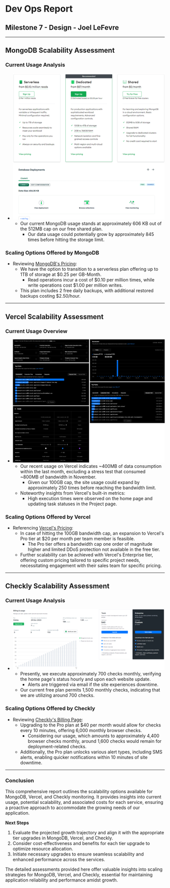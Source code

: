 # Dev Ops Report

## Milestone 7 - Design - Joel LeFevre

---

## MongoDB Scalability Assessment

### Current Usage Analysis
* ![Current Usage](MongoDBScalability.png)
  * Our current MongoDB usage stands at approximately 606 KB out of the 512MB cap on our free shared plan.
    * Our data usage could potentially grow by approximately 845 times before hitting the storage limit.

### Scaling Options Offered by MongoDB
* Reviewing [MongoDB's Pricing](https://www.mongodb.com/pricing):
  * We have the option to transition to a serverless plan offering up to 1TB of storage at $0.25 per GB-Month.
    * Read operations incur a cost of $0.10 per million times, while write operations cost $1.00 per million writes.
  * This plan includes 2 free daily backups, with additional restored backups costing $2.50/hour.

---

## Vercel Scalability Assessment

### Current Usage Overview
* ![Current Usage](VercelScalability.png)
  * Our recent usage on Vercel indicates ~400MB of data consumption within the last month, excluding a stress test that consumed ~800MB of bandwidth in November.
    * Given our 100GB cap, the site usage could expand by approximately 250 times before reaching the bandwidth limit.
  * Noteworthy insights from Vercel's built-in metrics:
    * High execution times were observed on the home page and updating task statuses in the Project page.

### Scaling Options Offered by Vercel
* Referencing [Vercel's Pricing](https://vercel.com/pricing):
  * In case of hitting the 100GB bandwidth cap, an expansion to Vercel's Pro tier at $20 per month per team member is feasible.
    * The Pro tier offers a bandwidth cap one order of magnitude higher and limited DDoS protection not available in the free tier.
  * Further scalability can be achieved with Vercel's Enterprise tier, offering custom pricing tailored to specific project needs, necessitating engagement with their sales team for specific pricing.

---

## Checkly Scalability Assessment

### Current Usage Analysis
* ![Current Usage](ChecklyScalability.png)
  * Presently, we execute approximately 700 checks monthly, verifying the home page's status hourly and upon each website update.
    * Alerts are triggered via email if the site experiences downtime.
  * Our current free plan permits 1,500 monthly checks, indicating that we are utilizing around 700 checks.

### Scaling Options Offered by Checkly
* Reviewing [Checkly's Billing Page](https://app.checklyhq.com/billing/):
  * Upgrading to the Pro plan at $40 per month would allow for checks every 10 minutes, offering 6,000 monthly browser checks.
    * Considering our usage, which amounts to approximately 4,400 browser checks monthly, around 1,600 checks would remain for deployment-related checks.
  * Additionally, the Pro plan unlocks various alert types, including SMS alerts, enabling quicker notifications within 10 minutes of site downtime.

---

### Conclusion

This comprehensive report outlines the scalability options available for MongoDB, Vercel, and Checkly monitoring. It provides insights into current usage, potential scalability, and associated costs for each service, ensuring a proactive approach to accommodate the growing needs of our application.

**Next Steps**
1. Evaluate the projected growth trajectory and align it with the appropriate tier upgrades in MongoDB, Vercel, and Checkly.
2. Consider cost-effectiveness and benefits for each tier upgrade to optimize resource allocation.
3. Initiate necessary upgrades to ensure seamless scalability and enhanced performance across the services.

The detailed assessments provided here offer valuable insights into scaling strategies for MongoDB, Vercel, and Checkly, essential for maintaining application reliability and performance amidst growth.
